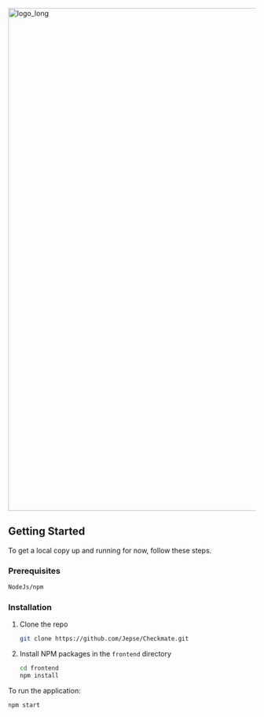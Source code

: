<img width="5085" height="1022" alt="logo_long" src="https://github.com/user-attachments/assets/4e49646b-74fa-49e5-b8ad-03344c37e967" />




## Getting Started

To get a local copy up and running for now, follow these steps.

### Prerequisites

  ```sh
  NodeJs/npm
  ```

### Installation

1. Clone the repo
   ```sh
   git clone https://github.com/Jepse/Checkmate.git
   ```
2. Install NPM packages in the `frontend` directory
   ```sh
   cd frontend
   npm install
   ```
To run the application:

```sh
npm start
```
